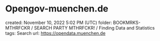 # Opengov-muenchen.de

created: November 10, 2022 5:02 PM (UTC)
folder: BOOKMRKS-MTHRFCKR / SEARCH PARTY MTHRFCKR! / Finding Data and Statistics
tags: Search
url: https://opendata.muenchen.de